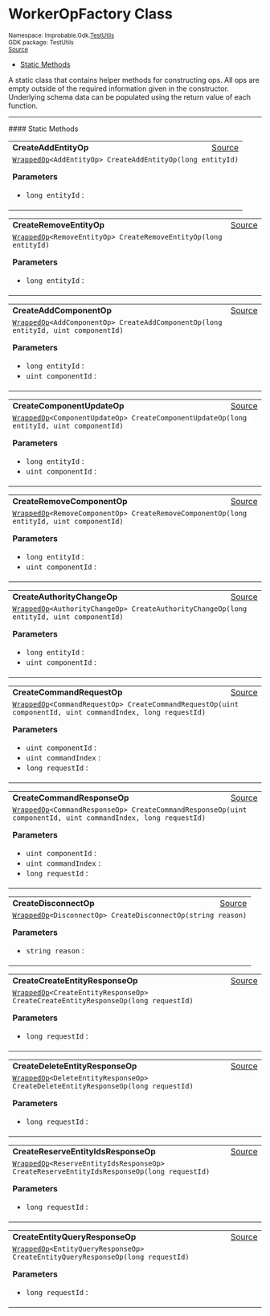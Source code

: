 
# WorkerOpFactory Class
<sup>
Namespace: Improbable.Gdk.<a href="{{urlRoot}}/api/test-utils-index">TestUtils</a><br/>
GDK package: TestUtils<br/>
<a href="https://www.github.com/spatialos/gdk-for-unity/blob/develop/workers/unity/Packages/com.improbable.gdk.testutils/WorkerOpFactory.cs/#L12">Source</a>
<style>
a code {
                    padding: 0em 0.25em!important;
}
code {
                    background-color: #ffffff!important;
}
</style>
</sup>
<nav id="pageToc" class="page-toc"><ul><li><a href="#static-methods">Static Methods</a>
</ul></nav>

</p>



<p>A static class that contains helper methods for constructing ops. All ops are empty outside of the required information given in the constructor. Underlying schema data can be populated using the return value of each function. </p>











</p>
<hr style="width:100%; border-top-color:#d8d8d8" />
#### Static Methods


</p>




<table width="100%">
    <tr>
        <td style="border-right:none"><b>CreateAddEntityOp</b></td>
        <td style="border-left:none; text-align:right"><a href="https://www.github.com/spatialos/gdk-for-unity/blob/develop/workers/unity/Packages/com.improbable.gdk.testutils/WorkerOpFactory.cs/#L14">Source</a></td>
    </tr>
    <tr>
        <td colspan="2">
<code><a href="{{urlRoot}}/api/test-utils/wrapped-op">WrappedOp</a>&lt;AddEntityOp&gt; CreateAddEntityOp(long entityId)</code></p>



</p>

<b>Parameters</b>

<ul>
<li><code>long entityId</code> : </li>
</ul>





</td>
    </tr>
</table>


<table width="100%">
    <tr>
        <td style="border-right:none"><b>CreateRemoveEntityOp</b></td>
        <td style="border-left:none; text-align:right"><a href="https://www.github.com/spatialos/gdk-for-unity/blob/develop/workers/unity/Packages/com.improbable.gdk.testutils/WorkerOpFactory.cs/#L23">Source</a></td>
    </tr>
    <tr>
        <td colspan="2">
<code><a href="{{urlRoot}}/api/test-utils/wrapped-op">WrappedOp</a>&lt;RemoveEntityOp&gt; CreateRemoveEntityOp(long entityId)</code></p>



</p>

<b>Parameters</b>

<ul>
<li><code>long entityId</code> : </li>
</ul>





</td>
    </tr>
</table>


<table width="100%">
    <tr>
        <td style="border-right:none"><b>CreateAddComponentOp</b></td>
        <td style="border-left:none; text-align:right"><a href="https://www.github.com/spatialos/gdk-for-unity/blob/develop/workers/unity/Packages/com.improbable.gdk.testutils/WorkerOpFactory.cs/#L32">Source</a></td>
    </tr>
    <tr>
        <td colspan="2">
<code><a href="{{urlRoot}}/api/test-utils/wrapped-op">WrappedOp</a>&lt;AddComponentOp&gt; CreateAddComponentOp(long entityId, uint componentId)</code></p>



</p>

<b>Parameters</b>

<ul>
<li><code>long entityId</code> : </li>
<li><code>uint componentId</code> : </li>
</ul>





</td>
    </tr>
</table>


<table width="100%">
    <tr>
        <td style="border-right:none"><b>CreateComponentUpdateOp</b></td>
        <td style="border-left:none; text-align:right"><a href="https://www.github.com/spatialos/gdk-for-unity/blob/develop/workers/unity/Packages/com.improbable.gdk.testutils/WorkerOpFactory.cs/#L43">Source</a></td>
    </tr>
    <tr>
        <td colspan="2">
<code><a href="{{urlRoot}}/api/test-utils/wrapped-op">WrappedOp</a>&lt;ComponentUpdateOp&gt; CreateComponentUpdateOp(long entityId, uint componentId)</code></p>



</p>

<b>Parameters</b>

<ul>
<li><code>long entityId</code> : </li>
<li><code>uint componentId</code> : </li>
</ul>





</td>
    </tr>
</table>


<table width="100%">
    <tr>
        <td style="border-right:none"><b>CreateRemoveComponentOp</b></td>
        <td style="border-left:none; text-align:right"><a href="https://www.github.com/spatialos/gdk-for-unity/blob/develop/workers/unity/Packages/com.improbable.gdk.testutils/WorkerOpFactory.cs/#L55">Source</a></td>
    </tr>
    <tr>
        <td colspan="2">
<code><a href="{{urlRoot}}/api/test-utils/wrapped-op">WrappedOp</a>&lt;RemoveComponentOp&gt; CreateRemoveComponentOp(long entityId, uint componentId)</code></p>



</p>

<b>Parameters</b>

<ul>
<li><code>long entityId</code> : </li>
<li><code>uint componentId</code> : </li>
</ul>





</td>
    </tr>
</table>


<table width="100%">
    <tr>
        <td style="border-right:none"><b>CreateAuthorityChangeOp</b></td>
        <td style="border-left:none; text-align:right"><a href="https://www.github.com/spatialos/gdk-for-unity/blob/develop/workers/unity/Packages/com.improbable.gdk.testutils/WorkerOpFactory.cs/#L66">Source</a></td>
    </tr>
    <tr>
        <td colspan="2">
<code><a href="{{urlRoot}}/api/test-utils/wrapped-op">WrappedOp</a>&lt;AuthorityChangeOp&gt; CreateAuthorityChangeOp(long entityId, uint componentId)</code></p>



</p>

<b>Parameters</b>

<ul>
<li><code>long entityId</code> : </li>
<li><code>uint componentId</code> : </li>
</ul>





</td>
    </tr>
</table>


<table width="100%">
    <tr>
        <td style="border-right:none"><b>CreateCommandRequestOp</b></td>
        <td style="border-left:none; text-align:right"><a href="https://www.github.com/spatialos/gdk-for-unity/blob/develop/workers/unity/Packages/com.improbable.gdk.testutils/WorkerOpFactory.cs/#L77">Source</a></td>
    </tr>
    <tr>
        <td colspan="2">
<code><a href="{{urlRoot}}/api/test-utils/wrapped-op">WrappedOp</a>&lt;CommandRequestOp&gt; CreateCommandRequestOp(uint componentId, uint commandIndex, long requestId)</code></p>



</p>

<b>Parameters</b>

<ul>
<li><code>uint componentId</code> : </li>
<li><code>uint commandIndex</code> : </li>
<li><code>long requestId</code> : </li>
</ul>





</td>
    </tr>
</table>


<table width="100%">
    <tr>
        <td style="border-right:none"><b>CreateCommandResponseOp</b></td>
        <td style="border-left:none; text-align:right"><a href="https://www.github.com/spatialos/gdk-for-unity/blob/develop/workers/unity/Packages/com.improbable.gdk.testutils/WorkerOpFactory.cs/#L89">Source</a></td>
    </tr>
    <tr>
        <td colspan="2">
<code><a href="{{urlRoot}}/api/test-utils/wrapped-op">WrappedOp</a>&lt;CommandResponseOp&gt; CreateCommandResponseOp(uint componentId, uint commandIndex, long requestId)</code></p>



</p>

<b>Parameters</b>

<ul>
<li><code>uint componentId</code> : </li>
<li><code>uint commandIndex</code> : </li>
<li><code>long requestId</code> : </li>
</ul>





</td>
    </tr>
</table>


<table width="100%">
    <tr>
        <td style="border-right:none"><b>CreateDisconnectOp</b></td>
        <td style="border-left:none; text-align:right"><a href="https://www.github.com/spatialos/gdk-for-unity/blob/develop/workers/unity/Packages/com.improbable.gdk.testutils/WorkerOpFactory.cs/#L102">Source</a></td>
    </tr>
    <tr>
        <td colspan="2">
<code><a href="{{urlRoot}}/api/test-utils/wrapped-op">WrappedOp</a>&lt;DisconnectOp&gt; CreateDisconnectOp(string reason)</code></p>



</p>

<b>Parameters</b>

<ul>
<li><code>string reason</code> : </li>
</ul>





</td>
    </tr>
</table>


<table width="100%">
    <tr>
        <td style="border-right:none"><b>CreateCreateEntityResponseOp</b></td>
        <td style="border-left:none; text-align:right"><a href="https://www.github.com/spatialos/gdk-for-unity/blob/develop/workers/unity/Packages/com.improbable.gdk.testutils/WorkerOpFactory.cs/#L108">Source</a></td>
    </tr>
    <tr>
        <td colspan="2">
<code><a href="{{urlRoot}}/api/test-utils/wrapped-op">WrappedOp</a>&lt;CreateEntityResponseOp&gt; CreateCreateEntityResponseOp(long requestId)</code></p>



</p>

<b>Parameters</b>

<ul>
<li><code>long requestId</code> : </li>
</ul>





</td>
    </tr>
</table>


<table width="100%">
    <tr>
        <td style="border-right:none"><b>CreateDeleteEntityResponseOp</b></td>
        <td style="border-left:none; text-align:right"><a href="https://www.github.com/spatialos/gdk-for-unity/blob/develop/workers/unity/Packages/com.improbable.gdk.testutils/WorkerOpFactory.cs/#L118">Source</a></td>
    </tr>
    <tr>
        <td colspan="2">
<code><a href="{{urlRoot}}/api/test-utils/wrapped-op">WrappedOp</a>&lt;DeleteEntityResponseOp&gt; CreateDeleteEntityResponseOp(long requestId)</code></p>



</p>

<b>Parameters</b>

<ul>
<li><code>long requestId</code> : </li>
</ul>





</td>
    </tr>
</table>


<table width="100%">
    <tr>
        <td style="border-right:none"><b>CreateReserveEntityIdsResponseOp</b></td>
        <td style="border-left:none; text-align:right"><a href="https://www.github.com/spatialos/gdk-for-unity/blob/develop/workers/unity/Packages/com.improbable.gdk.testutils/WorkerOpFactory.cs/#L128">Source</a></td>
    </tr>
    <tr>
        <td colspan="2">
<code><a href="{{urlRoot}}/api/test-utils/wrapped-op">WrappedOp</a>&lt;ReserveEntityIdsResponseOp&gt; CreateReserveEntityIdsResponseOp(long requestId)</code></p>



</p>

<b>Parameters</b>

<ul>
<li><code>long requestId</code> : </li>
</ul>





</td>
    </tr>
</table>


<table width="100%">
    <tr>
        <td style="border-right:none"><b>CreateEntityQueryResponseOp</b></td>
        <td style="border-left:none; text-align:right"><a href="https://www.github.com/spatialos/gdk-for-unity/blob/develop/workers/unity/Packages/com.improbable.gdk.testutils/WorkerOpFactory.cs/#L138">Source</a></td>
    </tr>
    <tr>
        <td colspan="2">
<code><a href="{{urlRoot}}/api/test-utils/wrapped-op">WrappedOp</a>&lt;EntityQueryResponseOp&gt; CreateEntityQueryResponseOp(long requestId)</code></p>



</p>

<b>Parameters</b>

<ul>
<li><code>long requestId</code> : </li>
</ul>





</td>
    </tr>
</table>







